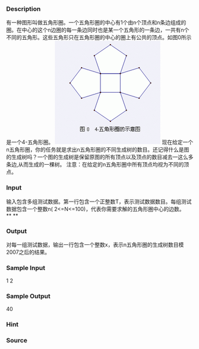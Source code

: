 
### Description
有一种图形叫做五角形圈。一个五角形圈的中心有1个由n个顶点和n条边组成的圈。在中心的这个n边圈的每一条边同时也是某一个五角形的一条边，一共有n个不同的五角形。这些五角形只在五角形圈的中心的圈上有公共的顶点。如图0所示是一个4-五角形圈。
![](/JudgeOnline/upload/201109/aaa.jpg)
现在给定一个n五角形圈，你的任务就是求出n五角形圈的不同生成树的数目。还记得什么是图的生成树吗？一个图的生成树是保留原图的所有顶点以及顶点的数目减去一这么多条边,从而生成的一棵树。
注意：在给定的n五角形圈中所有顶点均视为不同的顶点。

### Input
输入包含多组测试数据。第一行包含一个正整数T，表示测试数据数目。每组测试数据包含一个整数n( 2<=N<=100)，代表你需要求解的五角形圈中心的边数。
** **

### Output
对每一组测试数据，输出一行包含一个整数x，表示n五角形圈的生成树数目模2007之后的结果。
### Sample Input
1
2

### Sample Output
40
### Hint

### Source
